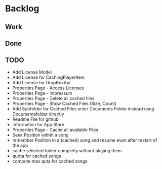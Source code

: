 #  Backlog
## Work
## Done
## TODO
+ Add License Model
+ Add License for CachingPlayerItem
+ Add License for DropBoxApi
+ Properties Page - Access Licenses
+ Properties Page - Impressum
+ Properties Page - Delete all cached files
+ Properties Page - Show Cached Files (Size, Count)
+ Add Subfolder for Cached Files unter Documents Folder instead usng Documentsfolder directly
+ Readme File for github
+ Information for App Store
+ Properties Page - Cache all available Files
+ Seek Position within a song
+ remember Position in a (cached) song and resume even after restart of the app
+ cache selected folder completly without playing them
+ quota for cached songs
+ compute max quta for cached songs

